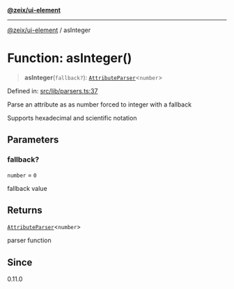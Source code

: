 [**@zeix/ui-element**](../README.md)

***

[@zeix/ui-element](../globals.md) / asInteger

# Function: asInteger()

> **asInteger**(`fallback?`): [`AttributeParser`](../type-aliases/AttributeParser.md)\<`number`\>

Defined in: [src/lib/parsers.ts:37](https://github.com/zeixcom/ui-element/blob/297c0e8e040b3880ad85a2bc873523a8086f09a3/src/lib/parsers.ts#L37)

Parse an attribute as as number forced to integer with a fallback

Supports hexadecimal and scientific notation

## Parameters

### fallback?

`number` = `0`

fallback value

## Returns

[`AttributeParser`](../type-aliases/AttributeParser.md)\<`number`\>

parser function

## Since

0.11.0
